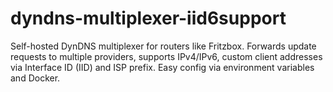 # dyndns-multiplexer-iid6support
Self-hosted DynDNS multiplexer for routers like Fritzbox. Forwards update requests to multiple providers, supports IPv4/IPv6, custom client addresses via Interface ID (IID) and ISP prefix. Easy config via environment variables and Docker.
